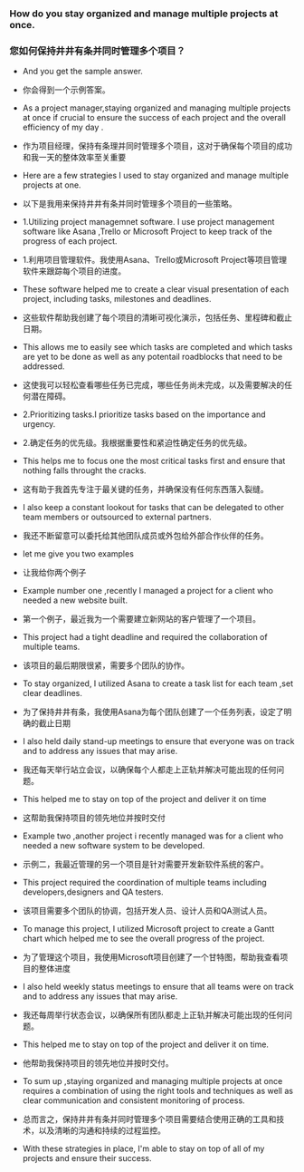 ### How do you stay organized and manage multiple projects at once.
### 您如何保持井井有条并同时管理多个项目？

- And you get the sample answer.
-  你会得到一个示例答案。

- As a project manager,staying organized and managing multiple projects at once if crucial to ensure the success of each project and the overall efficiency of my day .
- 作为项目经理，保持有条理并同时管理多个项目，这对于确保每个项目的成功和我一天的整体效率至关重要 

- Here are a few strategies I used to stay organized and manage multiple projects at one.
- 以下是我用来保持井井有条并同时管理多个项目的一些策略。

- 1.Utilizing project managemnet software. I use project management software like Asana ,Trello or Microsoft Project to keep track of the progress of each project.
- 1.利用项目管理软件。我使用Asana、Trello或Microsoft Project等项目管理软件来跟踪每个项目的进度。

- These software helped me to create a clear visual presentation of each project, including tasks, milestones and deadlines.
- 这些软件帮助我创建了每个项目的清晰可视化演示，包括任务、里程碑和截止日期。

- This allows me to easily see which tasks are completed and which tasks are yet to be done as well as any potentail roadblocks that need to be addressed.
- 这使我可以轻松查看哪些任务已完成，哪些任务尚未完成，以及需要解决的任何潜在障碍。

- 2.Prioritizing tasks.I prioritize tasks based on the importance and urgency.
- 2.确定任务的优先级。我根据重要性和紧迫性确定任务的优先级。

- This helps me to focus one the most critical tasks first and ensure that nothing falls throught the cracks.
- 这有助于我首先专注于最关键的任务，并确保没有任何东西落入裂缝。

- I also keep a constant lookout for tasks that can be delegated to other team members or outsourced to external partners.
-  我还不断留意可以委托给其他团队成员或外包给外部合作伙伴的任务。

- let me give you two examples
- 让我给你两个例子

- Example number one ,recently I managed a project for a client who needed a new website built.
- 第一个例子，最近我为一个需要建立新网站的客户管理了一个项目。

- This project had a tight deadline and required the collaboration of multiple teams.
- 该项目的最后期限很紧，需要多个团队的协作。

- To stay organized, I utilized Asana to create a task list for each team ,set clear deadlines.
- 为了保持井井有条，我使用Asana为每个团队创建了一个任务列表，设定了明确的截止日期

- I also held daily stand-up meetings to ensure that everyone was on track and to address any issues that may arise.
- 我还每天举行站立会议，以确保每个人都走上正轨并解决可能出现的任何问题。

- This helped me to stay on top of the project and deliver it on time
- 这帮助我保持项目的领先地位并按时交付

- Example two ,another project i recently managed was for a client who needed a new software system to be developed.
- 示例二，我最近管理的另一个项目是针对需要开发新软件系统的客户。

- This project required the coordination of multiple teams including developers,designers and QA testers.
- 该项目需要多个团队的协调，包括开发人员、设计人员和QA测试人员。

- To manage this project, I utilized Microsoft project to create a Gantt chart which helped me to see the overall progress of the project.
- 为了管理这个项目，我使用Microsoft项目创建了一个甘特图，帮助我查看项目的整体进度

- I also held weekly status meetings to ensure that all teams were on track and to address any issues that may arise.
- 我还每周举行状态会议，以确保所有团队都走上正轨并解决可能出现的任何问题。

- This helped me to stay on top of the project and deliver it on time.
- 他帮助我保持项目的领先地位并按时交付。

- To sum up ,staying organized and managing multiple projects at once requires a combination of using the right tools and techniques as well as clear communication and consistent monitoring of process.
-  总而言之，保持井井有条并同时管理多个项目需要结合使用正确的工具和技术，以及清晰的沟通和持续的过程监控。

- With these strategies  in place, I'm able to stay on top of all of my projects and ensure their success.
